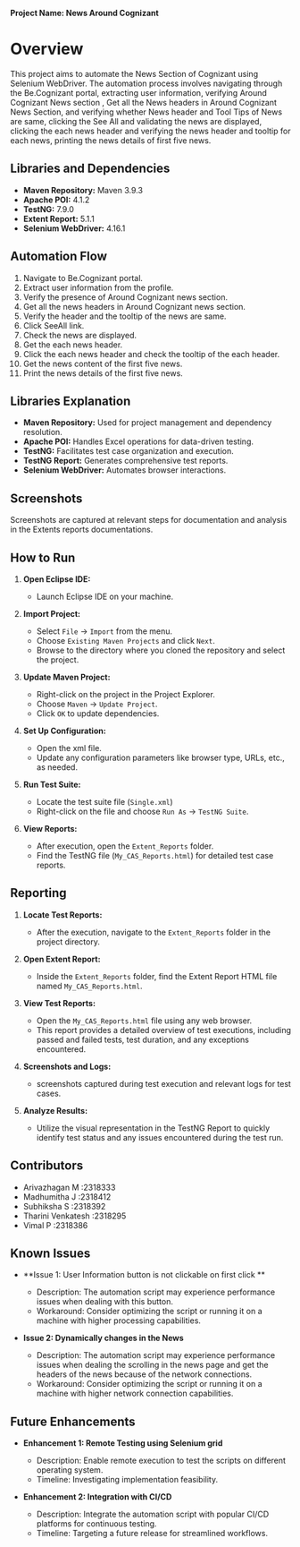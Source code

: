 **Project Name: News Around Cognizant**


# Overview
This project aims to automate the News Section of Cognizant using Selenium WebDriver. The automation process involves navigating through the Be.Cognizant portal, extracting user information, verifying Around Cognizant News section , Get all the News headers in Around Cognizant News Section, and verifying whether News header and Tool Tips of News are same, clicking the See All and validating the news are displayed, clicking the each news header and verifying the news header and tooltip for each news, printing the news details of first five news.



## Libraries and Dependencies
- **Maven Repository:** Maven 3.9.3
- **Apache POI:** 4.1.2
- **TestNG:** 7.9.0
- **Extent Report:** 5.1.1
- **Selenium WebDriver:** 4.16.1


## Automation Flow
1. Navigate to Be.Cognizant portal.
2. Extract user information from the profile.
3. Verify the presence of Around Cognizant news section.
4. Get all the news headers in Around Cognizant news section.
5. Verify the header and the tooltip of the news are same.
6. Click SeeAll link.
7. Check the news are displayed.
8. Get the each news header.
9. Click the each news header and check the tooltip of the each header.
10. Get the news content of the first five news.
11. Print the news details of the first five news.



## Libraries Explanation
- **Maven Repository:** Used for project management and dependency resolution.
- **Apache POI:** Handles Excel operations for data-driven testing.
- **TestNG:** Facilitates test case organization and execution.
- **TestNG Report:** Generates comprehensive test reports.
- **Selenium WebDriver:** Automates browser interactions.


## Screenshots
Screenshots are captured at relevant steps for documentation and analysis in the Extents reports documentations.

## How to Run
1. **Open Eclipse IDE:**
   - Launch Eclipse IDE on your machine.

2. **Import Project:**
   - Select `File` -> `Import` from the menu.
   - Choose `Existing Maven Projects` and click `Next`.
   - Browse to the directory where you cloned the repository and select the project.

3. **Update Maven Project:**
   - Right-click on the project in the Project Explorer.
   - Choose `Maven` -> `Update Project`.
   - Click `OK` to update dependencies.

4. **Set Up Configuration:**
   - Open the xml file.
   - Update any configuration parameters like browser type, URLs, etc., as needed.

5. **Run Test Suite:**
   - Locate the test suite file (`Single.xml`)
   - Right-click on the file and choose `Run As` -> `TestNG Suite`.

6. **View Reports:**
   - After execution, open the `Extent_Reports` folder.
   - Find the TestNG file (`My_CAS_Reports.html`) for detailed test case reports.

## Reporting
1. **Locate Test Reports:**
   - After the execution, navigate to the `Extent_Reports` folder in the project directory.

2. **Open Extent Report:**
   - Inside the `Extent_Reports` folder, find the Extent Report HTML file named `My_CAS_Reports.html`.

3. **View Test Reports:**
   - Open the `My_CAS_Reports.html` file using any web browser.
   - This report provides a detailed overview of test executions, including passed and failed tests, test duration, and any exceptions encountered.

4. **Screenshots and Logs:**
   - screenshots captured during test execution and relevant logs for test cases.

5. **Analyze Results:**
   - Utilize the visual representation in the TestNG Report to quickly identify test status and any issues encountered during the test run.

## Contributors
- Arivazhagan M  	:2318333
- Madhumitha J		:2318412
- Subhiksha S     	:2318392
- Tharini Venkatesh 	:2318295
- Vimal P 		:2318386

## Known Issues
- **Issue 1: User Information button is not clickable on first click **
  - Description: The automation script may experience performance issues when dealing with this button.
  - Workaround: Consider optimizing the script or running it on a machine with higher processing capabilities.

- **Issue 2: Dynamically changes in the News**
  - Description: The automation script may experience performance issues when dealing the scrolling in the news page and get the headers of the 		 news because of the network connections.
  - Workaround: Consider optimizing the script or running it on a machine with higher network connection capabilities.



## Future Enhancements

- **Enhancement 1: Remote Testing using Selenium grid**
  - Description: Enable remote execution to test the scripts on different operating system.
  - Timeline: Investigating implementation feasibility.

- **Enhancement 2: Integration with CI/CD**
  - Description: Integrate the automation script with popular CI/CD platforms for continuous testing.
  - Timeline: Targeting a future release for streamlined workflows.


